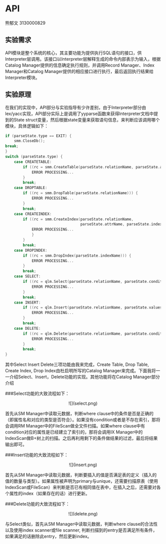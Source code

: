 # API

熊郁文 3130000829

## 实验需求

API模块是整个系统的核心，其主要功能为提供执行SQL语句的接口，供Interpreter层调用。该接口以Interpreter层解释生成的命令内部表示为输入，根据Catalog Manager提供的信息确定执行规则，并调用Record Manager、Index Manager和Catalog Manager提供的相应接口进行执行，最后返回执行结果给Interpreter模块。

## 实验原理

在我们的实现中，API部分与实验指导有少许差别，由于Interpreter部分由lex/yacc实现，API部分实际上是调用了yyparse函数来获得Interpreter文档中提到的State struct变量，然后根据state变量来获取语句信息，来判断应该调用哪个模块，具体逻辑如下：

```c++
if (parseState.type == EXIT) {
    smm.CloseDb();
break;
}
switch (parseState.type) {
    case CREATETABLE:
        if ((rc = smm.CreateTable(parseState.relationName, parseState.attrs))) {
        	ERROR PROCESSING...
        }
        break;
    case DROPTABLE:
        if ((rc = smm.DropTable(parseState.relationName))) {
        	ERROR PROCESSING...
        }
        break;
    case CREATEINDEX:
        if ((rc = smm.CreateIndex(parseState.relationName, 
        						  parseState.attrName, parseState.indexName))) {
        	ERROR PROCESSING...
            }
        }
        break;
    case DROPINDEX:
        if ((rc = smm.DropIndex(parseState.indexName))) {
        	ERROR PROCESSING...
        }
        break;
    case SELECT:
        if ((rc = qlm.Select(parseState.relationName, parseState.conditions))) {
        	ERROR PROCESSING...
        }
        break;
    case INSERT:
        if ((rc = qlm.Insert(parseState.relationName, parseState.values))) {
        	ERROR PROCESSING...
        }
        break;
    case DELETE:
        if ((rc = qlm.Delete(parseState.relationName, parseState.conditions))) {
        	ERROR PROCESSING...
        }
        break;
}

```

其中Select Insert Delete三项功能由我来完成，Create Table, Drop Table, Create Index, Drop Index由杜启明所写的Catalog Manager来完成。下面我将一一介绍Select、Insert，Delete功能的实现。其他功能将在Catalog Manager部分介绍

###Select功能的大致流程如下：

<center>![](select.png)</center>

首先从SM Manager中读取元数据，判断where clause中的条件是否是正确的（即属性名和对应的类型是否符合）。如果没有condition或者是不存在索引，那将会调用RM Manager中的FileScan做全文件扫描。如果where clause中有condition对应的属性是已经建立了索引的，那将会调用IX Manager中的IndexScan做B+树上的扫描。之后再利用剩下的条件做结果的过滤，最后将结果输出即可。

###Insert功能的大致流程如下：

<center>![](insert.png)</center>

首先从SM Manager中读取元数据，判断要插入的值是否满足表的定义（插入的值的数量与类型）。如果属性被声明为primary与unique，还需要扫描原表（使用IndexScan或FileScan）来判断是否已有相同值在表中，在插入之后，还需要对各个属性的index（如果存在的话）进行更新。


###Delete功能的大致流程如下：

<center>![](delete.png)</center>

与Select类似，首先从SM Manager中读取元数据，判断where clause的合法性以及使用index scanner或file scanner, 判断扫描到的entry是否满足所有条件，如果满足的话删除此entry，然后更新index。


